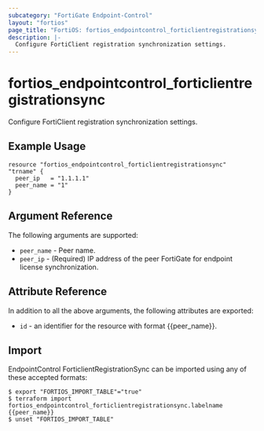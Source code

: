 ```yaml
---
subcategory: "FortiGate Endpoint-Control"
layout: "fortios"
page_title: "FortiOS: fortios_endpointcontrol_forticlientregistrationsync"
description: |-
  Configure FortiClient registration synchronization settings.
---
```


# fortios_endpointcontrol_forticlientregistrationsync
Configure FortiClient registration synchronization settings.

## Example Usage

```hcl
resource "fortios_endpointcontrol_forticlientregistrationsync" "trname" {
  peer_ip   = "1.1.1.1"
  peer_name = "1"
}
```

## Argument Reference

The following arguments are supported:

* `peer_name` - Peer name.
* `peer_ip` - (Required) IP address of the peer FortiGate for endpoint license synchronization.


## Attribute Reference

In addition to all the above arguments, the following attributes are exported:
* `id` - an identifier for the resource with format {{peer_name}}.

## Import

EndpointControl ForticlientRegistrationSync can be imported using any of these accepted formats:
```
$ export "FORTIOS_IMPORT_TABLE"="true"
$ terraform import fortios_endpointcontrol_forticlientregistrationsync.labelname {{peer_name}}
$ unset "FORTIOS_IMPORT_TABLE"
```
